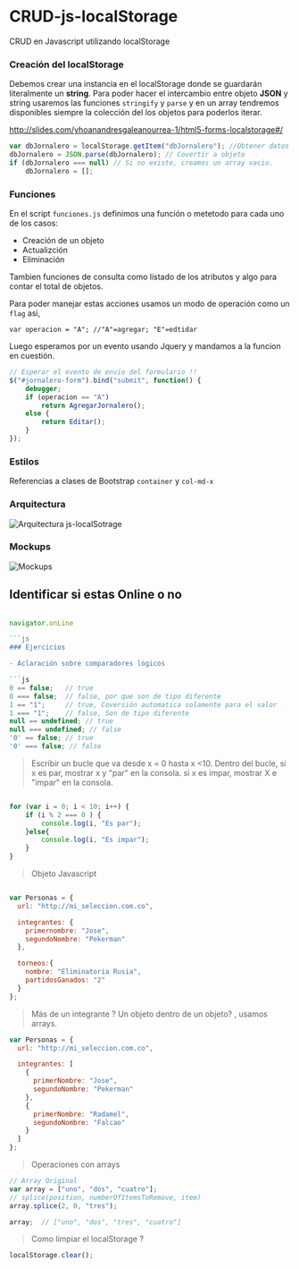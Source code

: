 # CRUD-js-localStorage

CRUD en Javascript utilizando localStorage

### Creación del localStorage

Debemos crear una instancia en el localStorage donde se guardarán literalmente un **string**. Para poder hacer el intercambio entre objeto **JSON** y string usaremos las funciones `stringify` y `parse` y en un array tendremos disponibles siempre la colección del los objetos para poderlos iterar.

http://slides.com/yhoanandresgaleanourrea-1/html5-forms-localstorage#/


```js
var dbJornalero = localStorage.getItem("dbJornalero"); //Obtener datos de localStorage
dbJornalero = JSON.parse(dbJornalero); // Covertir a objeto
if (dbJornalero === null) // Si no existe, creamos un array vacio.
    dbJornalero = [];
```


### Funciones

En el script `funciones.js` definimos una función o metetodo para cada uno de los casos:

- Creación de un objeto
- Actualizción
- Eliminación

Tambien funciones de consulta como listado de los atributos y algo para contar el total de objetos.

Para poder manejar estas acciones usamos un modo de operación como un `flag` asi,

```
var operacion = "A"; //"A"=agregar; "E"=edtidar

```

Luego esperamos por un evento usando Jquery y mandamos a la funcion en cuestión.
```js
// Esperar el evento de envio del formulario !!
$("#jornalero-form").bind("submit", function() {
    debugger;
    if (operacion == "A")
        return AgregarJornalero();
    else {
        return Editar();
    }
});
```

### Estilos

Referencias a clases de Bootstrap `container` y `col-md-x`

### Arquitectura

![Arquitectura js-localSotrage](http://i.imgur.com/1r60VsO.png)


### Mockups

![Mockups](http://i.imgur.com/vEfkY52.png)

## Identificar si estas Online o no
```js

navigator.onLine

```js
### Ejercicios

- Aclaración sobre comparadores lógicos

```js
0 == false;   // true
0 === false;  // false, por que son de tipo diferente
1 == "1";     // true, Coversión automatica solamente para el valor
1 === "1";    // false, Son de tipo diferente
null == undefined; // true
null === undefined; // false
'0' == false; // true
'0' === false; // false
```

> Escribir un bucle que va desde x = 0 hasta x <10.
> Dentro del bucle, si x es par,  mostrar x y "par" en la consola.
si x es impar, mostrar X e "impar" en la consola.

```js

for (var i = 0; i < 10; i++) {
    if (i % 2 === 0 ) {
        console.log(i, "Es par");
    }else{
        console.log(i, "Es impar");
    }
}
```

> Objeto Javascript

```js

var Personas = {
  url: "http://mi_seleccion.com.co",

  integrantes: {
    primernombre: "Jose",
    segundoNombre: "Pekerman"
  },

  torneos:{
    nombre: "Eliminatoria Rusia",
    partidosGanados: "2"
  }
};

```
> Más de un integrante ? Un objeto dentro de un objeto? , usamos arrays.

```js
var Personas = {
  url: "http://mi_seleccion.com.co",

  integrantes: [
    {
      primerNombre: "Jose",
      segundoNombre: "Pekerman"
    },
    {
      primerNombre: "Radamel",
      segundoNombre: "Falcao"
    }
  ]
};

```
> Operaciones con arrays

```js
// Array Original
var array = ["uno", "dos", "cuatro"];
// splice(position, numberOfItemsToRemove, item)
array.splice(2, 0, "tres");

array;  // ["uno", "dos", "tres", "cuatro"]

```

> Como limpiar el localStorage ?

```js
localStorage.clear();
```
